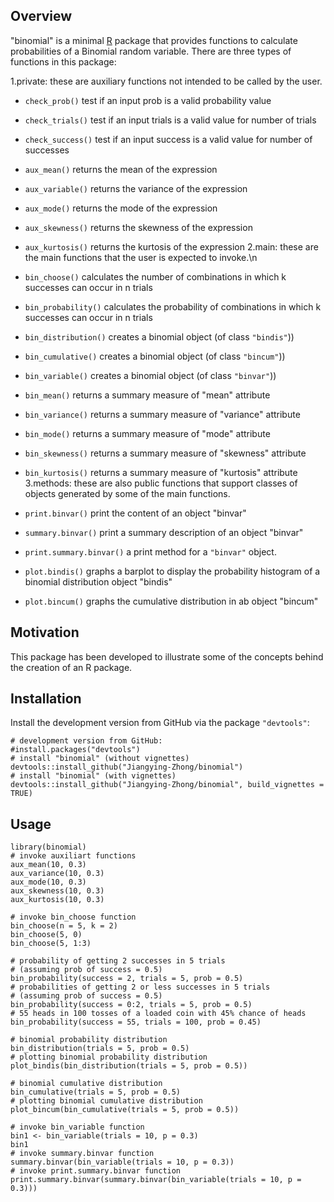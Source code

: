 ## Overview

"binomial" is a minimal [R](http://www.r-project.org/) package that provides functions to calculate probabilities of a Binomial random variable.
There are three types of functions in this package:

1.private: these are auxiliary functions not intended to be called by the user.

  * `check_prob()`  test if an input prob is a valid probability value 
  * `check_trials()` test if an input trials is a valid value for number of trials
  * `check_success()` test if an input success is a valid value for number of successes 
  * `aux_mean()` returns the mean of the expression
  * `aux_variable()` returns the variance of the expression
  * `aux_mode()` returns the mode of the expression
  * `aux_skewness()` returns the skewness of the expression
  * `aux_kurtosis()` returns the kurtosis of the expression
2.main: these are the main functions that the user is expected to invoke.\n

  * `bin_choose()` calculates the number of combinations in which k successes can occur in n trials
  * `bin_probability()` calculates the probability of combinations in which k successes can occur in n trials
  * `bin_distribution()` creates a binomial object (of class `"bindis"`))
  * `bin_cumulative()` creates a binomial object (of class `"bincum"`))
  * `bin_variable()` creates a binomial object (of class `"binvar"`))
  * `bin_mean()` returns a summary measure of "mean" attribute
  * `bin_variance()` returns a summary measure of "variance" attribute
  * `bin_mode()` returns a summary measure of "mode" attribute
  * `bin_skewness()` returns a summary measure of "skewness" attribute
  * `bin_kurtosis()` returns a summary measure of "kurtosis" attribute
3.methods: these are also public functions that support classes of objects generated by some of the main functions.

  * `print.binvar()` print the content of an object "binvar"
  * `summary.binvar()` print a summary description of an object "binvar"
  * `print.summary.binvar()` a print method for a `"binvar"` object.
  * `plot.bindis()` graphs a barplot to display the probability histogram of a binomial distribution object "bindis"
  * `plot.bincum()` graphs the cumulative distribution in ab object "bincum"

## Motivation

This package has been developed to illustrate some of the concepts behind the creation of an R package.

## Installation

Install the development version from GitHub via the package `"devtools"`:
```{r}
# development version from GitHub:
#install.packages("devtools") 
# install "binomial" (without vignettes)
devtools::install_github("Jiangying-Zhong/binomial")
# install "binomial" (with vignettes)
devtools::install_github("Jiangying-Zhong/binomial", build_vignettes = TRUE)
```

## Usage

```{r}
library(binomial)
# invoke auxiliart functions
aux_mean(10, 0.3)
aux_variance(10, 0.3)
aux_mode(10, 0.3)
aux_skewness(10, 0.3)
aux_kurtosis(10, 0.3)

# invoke bin_choose function
bin_choose(n = 5, k = 2)
bin_choose(5, 0)
bin_choose(5, 1:3)

# probability of getting 2 successes in 5 trials
# (assuming prob of success = 0.5)
bin_probability(success = 2, trials = 5, prob = 0.5)
# probabilities of getting 2 or less successes in 5 trials
# (assuming prob of success = 0.5)
bin_probability(success = 0:2, trials = 5, prob = 0.5)
# 55 heads in 100 tosses of a loaded coin with 45% chance of heads
bin_probability(success = 55, trials = 100, prob = 0.45)

# binomial probability distribution
bin_distribution(trials = 5, prob = 0.5)
# plotting binomial probability distribution
plot_bindis(bin_distribution(trials = 5, prob = 0.5))

# binomial cumulative distribution
bin_cumulative(trials = 5, prob = 0.5)
# plotting binomial cumulative distribution
plot_bincum(bin_cumulative(trials = 5, prob = 0.5))

# invoke bin_variable function
bin1 <- bin_variable(trials = 10, p = 0.3)
bin1
# invoke summary.binvar function
summary.binvar(bin_variable(trials = 10, p = 0.3))
# invoke print.summary.binvar function
print.summary.binvar(summary.binvar(bin_variable(trials = 10, p = 0.3)))
```

